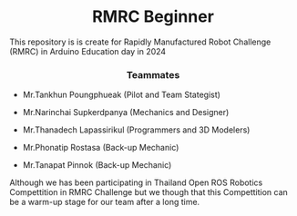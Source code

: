 <h1 align="center"> RMRC Beginner </h1>
This repository is is create for Rapidly Manufactured Robot Challenge (RMRC) in Arduino Education day in 2024

<h3 align="center"> Teammates </h3>

 - Mr.Tankhun Poungphueak (Pilot and Team Stategist)

 - Mr.Narinchai Supkerdpanya (Mechanics and Designer)

 - Mr.Thanadech Lapassirikul (Programmers and 3D Modelers)

 - Mr.Phonatip Rostasa (Back-up Mechanic) 
 
 - Mr.Tanapat Pinnok (Back-up Mechanic)

<body> Although we has been participating in Thailand Open ROS Robotics Compettition in RMRC Challenge but we though that this Compettition
can be a warm-up stage for our team after a long time.
